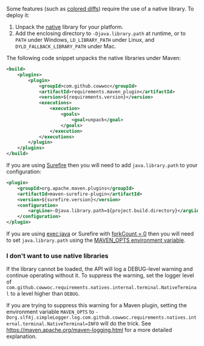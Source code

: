 Some features (such as [colored diffs](Colored_Diff.md)) require the use of a native library. To deploy it:

1. Unpack the [native](https://search.maven.org/search?q=g:com.github.cowwoc%20AND%20a:requirements.natives) library for your platform.
2. Add the enclosing directory to `-Djava.library.path` at runtime, or to `PATH` under Windows, `LD_LIBRARY_PATH` under Linux, and `DYLD_FALLBACK_LIBRARY_PATH` under Mac.

The following code snippet unpacks the native libraries under Maven:

```xml
<build>
    <plugins>
        <plugin>
            <groupId>com.github.cowwoc</groupId>
            <artifactId>requirements.maven_plugin</artifactId>
            <version>${requirements.version}</version>
            <executions>
                <execution>
                    <goals>
                        <goal>unpack</goal>
                    </goals>
                </execution>
            </executions>
        </plugin>
    </plugins>
</build>
```

If you are using [Surefire](http://maven.apache.org/surefire/maven-surefire-plugin/) then you will need to add `java.library.path` to your configuration:

```xml
<plugin>
    <groupId>org.apache.maven.plugins</groupId>
    <artifactId>maven-surefire-plugin</artifactId>
    <version>${surefire.version}</version>
    <configuration>
        <argLine>-Djava.library.path=${project.build.directory}</argLine>
    </configuration>
</plugin>
```

If you are using [exec:java](http://www.mojohaus.org/exec-maven-plugin/) or Surefire with [forkCount = 0](http://maven.apache.org/surefire/maven-surefire-plugin/examples/fork-options-and-parallel-execution.html) then you will need to set `java.library.path` using the [MAVEN_OPTS environment variable](https://maven.apache.org/configure.html).

### I don't want to use native libraries

If the library cannot be loaded, the API will log a DEBUG-level warning and continue operating without it. To suppress the warning, set the logger level of `com.github.cowwoc.requirements.natives.internal.terminal.NativeTerminal` to a level higher than `DEBUG`.

If you are trying to suppress this warning for a Maven plugin, setting the environment variable `MAVEN_OPTS` to `-Dorg.slf4j.simpleLogger.log.com.github.cowwoc.requirements.natives.internal.terminal.NativeTerminal=INFO` will do the trick. See https://maven.apache.org/maven-logging.html for a more detailed explanation.
